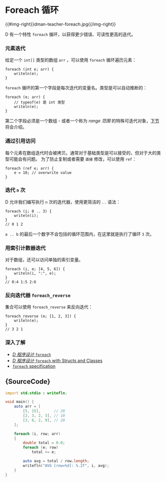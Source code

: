 # Foreach 循环

{{#img-right}}dman-teacher-foreach.jpg{{/img-right}}

D 有一个特性 `foreach` 循环，以获得更少错误、可读性更高的迭代。

### 元素迭代

给定一个 `int[]` 类型的数组 `arr` ，可以使用 `foreach` 循环遍历元素：

    foreach (int e; arr) {
        writeln(e);
    }

`foreach` 循环的第一个字段是每次迭代的变量名。类型是可以自动推断的：

    foreach (e; arr) {
        // typeof(e) 是 int 类型
        writeln(e);
    }

第二个字段必须是一个数组 - 或者一个称为 *range 范围* 的特殊可迭代对象，[下节](basics/ranges)将会介绍。

### 通过引用访问

每个元素在数组迭代时会被拷贝。通常对于基础类型是可以接受的，但对于大的类型可能会有问题。
为了防止复制或者需要 `直接` 修改，可以使用 `ref`：

    foreach (ref e; arr) {
        e = 10; // overwrite value
    }

### 迭代 `n` 次

D 允许我们编写执行 `n` 次的迭代器，使用更简洁的 `..` 语法：

    foreach (i; 0 .. 3) {
        writeln(i);
    }
    // 0 1 2

`a .. b` 的最后一个数字不会包括的循环范围内，在这里就是执行了循环 `3` 次。

### 用索引计数器迭代

对于数组，还可以访问单独的索引变量。

    foreach (i, e; [4, 5, 6]) {
        writeln(i, ":", e);
    }
    // 0:4 1:5 2:6

### 反向迭代器 `foreach_reverse`

集合可以使用 `foreach_reverse` 来反向迭代：

    foreach_reverse (e; [1, 2, 3]) {
        writeln(e);
    }
    // 3 2 1

### 深入了解

- [_D 程序设计_ `foreach`](http://ddili.org/ders/d.en/foreach.html)
- [_D 程序设计_ `foreach` with Structs and Classes ](http://ddili.org/ders/d.en/foreach_opapply.html)
- [`foreach` specification](https://dlang.org/spec/statement.html#ForeachStatement)

## {SourceCode}

```d
import std.stdio : writefln;

void main() {
    auto arr = [
        [5, 15],      // 20
        [2, 3, 2, 3], // 10
        [3, 6, 2, 9], // 20
    ];

    foreach (i, row; arr)
    {
        double total = 0.0;
        foreach (e; row)
            total += e;

        auto avg = total / row.length;
        writefln("AVG [row=%d]: %.2f", i, avg);
    }
}
```
